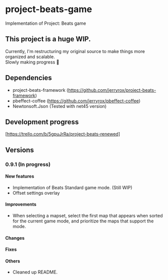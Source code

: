 # project-beats-game
Implementation of Project: Beats game
  
## This project is a huge WIP.
Currently, I'm restructuring my original source to make things more organized and scalable.  
Slowly making progress 🧩

## Dependencies
- project-beats-framework (https://github.com/jerryrox/project-beats-framework)
- pbeffect-coffee (https://github.com/jerryrox/pbeffect-coffee)
- Newtonsoft.Json (Tested with net45 version)

## Development progress
[https://trello.com/b/5gpuJrRa/project-beats-renewed]

## Versions
### 0.9.1 (In progress)
#### New features
- Implementation of Beats Standard game mode. (Still WIP)
- Offset settings overlay
#### Improvements
- When selecting a mapset, select the first map that appears when sorted for the current game mode, and prioritize the maps that support the mode.
#### Changes
#### Fixes
#### Others
- Cleaned up README.